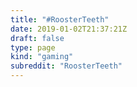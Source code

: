 ```yaml
---
title: "#RoosterTeeth"
date: 2019-01-02T21:37:21Z
draft: false
type: page
kind: "gaming"
subreddit: "RoosterTeeth"
---
```

